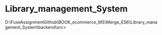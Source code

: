 # Library_management_System



D:\FuseAssignmentGithub\BOOK_ecommerce_MS\Merge_ES6\Library_management_System\backend\src>